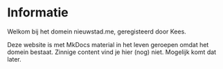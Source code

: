 # Informatie

Welkom bij het domein nieuwstad.me, geregisteerd door Kees.

Deze website is met MkDocs material in het leven geroepen omdat het domein bestaat. Zinnige content vind je hier (nog) niet. Mogelijk komt dat later.
